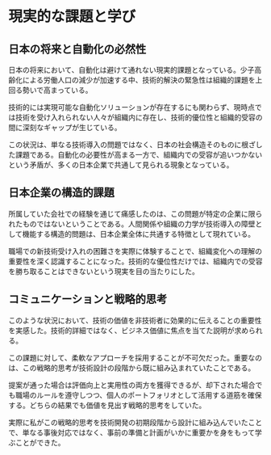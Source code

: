 # 現実的な課題と学び

## 日本の将来と自動化の必然性

日本の将来において、自動化は避けて通れない現実的課題となっている。少子高齢化による労働人口の減少が加速する中、技術的解決の緊急性は組織的課題を上回る勢いで高まっている。

技術的には実現可能な自動化ソリューションが存在するにも関わらず、現時点では技術を受け入れられない人々が組織内に存在し、技術的優位性と組織的受容の間に深刻なギャップが生じている。

この状況は、単なる技術導入の問題ではなく、日本の社会構造そのものに根ざした課題である。自動化の必要性が高まる一方で、組織内での受容が追いつかないという矛盾が、多くの日本企業で共通して見られる現象となっている。

## 日本企業の構造的課題

所属していた会社での経験を通じて痛感したのは、この問題が特定の企業に限られたものではないということである。人間関係や組織の力学が技術導入の障壁として機能する構造的問題は、日本企業全体に共通する特徴として現れている。

職場での新技術受け入れの困難さを実際に体験することで、組織変化への理解の重要性を深く認識することになった。技術的な優位性だけでは、組織内での受容を勝ち取ることはできないという現実を目の当たりにした。

## コミュニケーションと戦略的思考

このような状況において、技術の価値を非技術者に効果的に伝えることの重要性を実感した。技術的詳細ではなく、ビジネス価値に焦点を当てた説明が求められる。

この課題に対して、柔軟なアプローチを採用することが不可欠だった。重要なのは、この戦略的思考が技術設計の段階から既に組み込まれていたことである。

提案が通った場合は評価向上と実用性の両方を獲得できるが、却下された場合でも職場のルールを遵守しつつ、個人のポートフォリオとして活用する道筋を確保する。どちらの結果でも価値を見出す戦略的思考をしていた。

実際に私がこの戦略的思考を技術開発の初期段階から設計に組み込んでいたことで、単なる事後対応ではなく、事前の準備と計画がいかに重要かを身をもって学ぶことができた。
